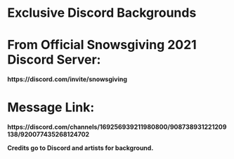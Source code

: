 # Exclusive Discord Backgrounds

# From Official Snowsgiving 2021 Discord Server: 
<p><b>https://discord.com/invite/snowsgiving</b></p>

# Message Link:

<p><b>https://discord.com/channels/169256939211980800/908738931221209138/920077435268124702</b></p>

<p><b>Credits go to Discord and artists for background.</b></p>